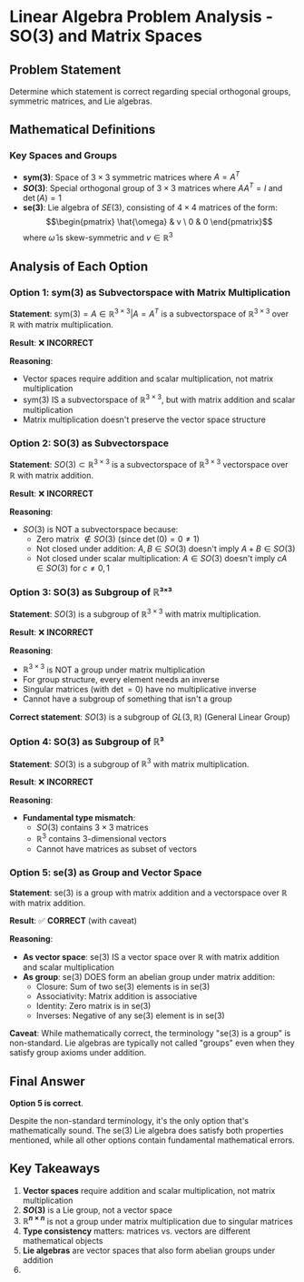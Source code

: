 # Linear Algebra Problem Analysis - SO(3) and Matrix Spaces

## Problem Statement

Determine which statement is correct regarding special orthogonal groups, symmetric matrices, and Lie algebras.

## Mathematical Definitions

### Key Spaces and Groups

- **$\text{sym}(3)$**: Space of $3 \times 3$ symmetric matrices where $A = A^T$
- **$SO(3)$**: Special orthogonal group of $3 \times 3$ matrices where $AA^T = I$ and $\det(A) = 1$
- **$\text{se}(3)$**: Lie algebra of $SE(3)$, consisting of $4 \times 4$ matrices of the form: $$\begin{pmatrix} \hat{\omega} & v \ 0 & 0 \end{pmatrix}$$ where $\hat{\omega}$ is skew-symmetric and $v \in \mathbb{R}^3$

## Analysis of Each Option

### Option 1: sym(3) as Subvectorspace with Matrix Multiplication

**Statement**: $\text{sym}(3) = {A \in \mathbb{R}^{3 \times 3} | A = A^T}$ is a subvectorspace of $\mathbb{R}^{3 \times 3}$ over $\mathbb{R}$ with matrix multiplication.

**Result**: ❌ **INCORRECT**

**Reasoning**:

- Vector spaces require addition and scalar multiplication, not matrix multiplication
- $\text{sym}(3)$ IS a subvectorspace of $\mathbb{R}^{3 \times 3}$, but with matrix addition and scalar multiplication
- Matrix multiplication doesn't preserve the vector space structure

### Option 2: SO(3) as Subvectorspace

**Statement**: $SO(3) \subset \mathbb{R}^{3 \times 3}$ is a subvectorspace of $\mathbb{R}^{3 \times 3}$ vectorspace over $\mathbb{R}$ with matrix addition.

**Result**: ❌ **INCORRECT**

**Reasoning**:

- $SO(3)$ is NOT a subvectorspace because:
    - Zero matrix $\notin SO(3)$ (since $\det(0) = 0 \neq 1$)
    - Not closed under addition: $A, B \in SO(3)$ doesn't imply $A + B \in SO(3)$
    - Not closed under scalar multiplication: $A \in SO(3)$ doesn't imply $cA \in SO(3)$ for $c \neq 0, 1$

### Option 3: SO(3) as Subgroup of ℝ³ˣ³

**Statement**: $SO(3)$ is a subgroup of $\mathbb{R}^{3 \times 3}$ with matrix multiplication.

**Result**: ❌ **INCORRECT**

**Reasoning**:

- $\mathbb{R}^{3 \times 3}$ is NOT a group under matrix multiplication
- For group structure, every element needs an inverse
- Singular matrices (with $\det = 0$) have no multiplicative inverse
- Cannot have a subgroup of something that isn't a group

**Correct statement**: $SO(3)$ is a subgroup of $GL(3, \mathbb{R})$ (General Linear Group)

### Option 4: SO(3) as Subgroup of ℝ³

**Statement**: $SO(3)$ is a subgroup of $\mathbb{R}^3$ with matrix multiplication.

**Result**: ❌ **INCORRECT**

**Reasoning**:

- **Fundamental type mismatch**:
    - $SO(3)$ contains $3 \times 3$ matrices
    - $\mathbb{R}^3$ contains 3-dimensional vectors
    - Cannot have matrices as subset of vectors

### Option 5: se(3) as Group and Vector Space

**Statement**: $\text{se}(3)$ is a group with matrix addition and a vectorspace over $\mathbb{R}$ with matrix addition.

**Result**: ✅ **CORRECT** (with caveat)

**Reasoning**:

- **As vector space**: $\text{se}(3)$ IS a vector space over $\mathbb{R}$ with matrix addition and scalar multiplication
- **As group**: $\text{se}(3)$ DOES form an abelian group under matrix addition:
    - Closure: Sum of two $\text{se}(3)$ elements is in $\text{se}(3)$
    - Associativity: Matrix addition is associative
    - Identity: Zero matrix is in $\text{se}(3)$
    - Inverses: Negative of any $\text{se}(3)$ element is in $\text{se}(3)$

**Caveat**: While mathematically correct, the terminology "se(3) is a group" is non-standard. Lie algebras are typically not called "groups" even when they satisfy group axioms under addition.

## Final Answer

**Option 5 is correct**.

Despite the non-standard terminology, it's the only option that's mathematically sound. The $\text{se}(3)$ Lie algebra does satisfy both properties mentioned, while all other options contain fundamental mathematical errors.

## Key Takeaways

1. **Vector spaces** require addition and scalar multiplication, not matrix multiplication
2. **$SO(3)$** is a Lie group, not a vector space
3. **$\mathbb{R}^{n \times n}$** is not a group under matrix multiplication due to singular matrices
4. **Type consistency** matters: matrices vs. vectors are different mathematical objects
5. **Lie algebras** are vector spaces that also form abelian groups under addition
6. 